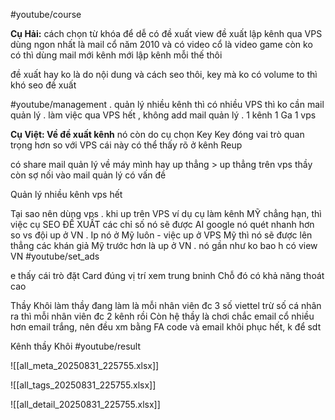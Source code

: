 #youtube/course

**Cụ Hải:**
cách chọn từ khóa để dễ có đề xuất view đề xuất
lập kênh qua VPS
dùng ngon nhất là mail cổ năm 2010 và có video cổ là video game
còn ko có thì dùng mail mới kênh mới
lập kênh mỗi thế thôi

đề xuất hay ko là do nội dung và cách seo thôi, key mà ko có volume to thì khó seo đề xuất

#youtube/management . quản lý nhiều kênh thì có nhiều VPS thì ko cần mail quản lý
. làm việc qua VPS hết , không add mail quản lý
. 1 kênh 1 Ga 1 vps


**Cụ Việt: Về đề xuất kênh**
nó còn do cụ chọn Key
Key đóng vai trò quan trọng hơn so với VPS
cái này có thể thấy rõ ở kênh Reup

có share mail quản lý về máy mình hay up thẳng > up thẳng trên vps 
thầy còn sợ nối vào mail quản lý có vấn đề

Quản lý nhiều kênh vps hết 


Tại sao nên dùng vps
. khi up trên VPS ví dụ cụ làm kênh MỸ chẳng hạn, thì việc cụ SEO ĐỀ XUẤT các chỉ số nó sẽ được AI google nó quét nhanh hơn so vs đội up ở VN
. Ip nó ở Mỹ luôn - việc up ở VPS Mỹ thì nó sẽ được lên thẳng các khán giả Mỹ trước hơn là up ở VN
. nó gần như ko bao h có view VN
 #youtube/set_ads 
 
e thấy cái trò đặt Card đúng vị trí xem trung bninh
Chỗ đó có khả năng thoát cao

Thầy Khôi làm
thầy đang làm là mỗi nhân viên đc 3 số viettel trừ số cá nhân ra thì mỗi nhân viên đc 2 kênh rồi
Còn hệ thầy là chơi chắc email cổ nhiều hơn email trắng, nên đều xm bằng FA code và email khôi phục hết, k để sdt


Kênh thầy Khôi  #youtube/result 


![[all_meta_20250831_225755.xlsx]]

![[all_tags_20250831_225755.xlsx]]

![[all_detail_20250831_225755.xlsx]]
